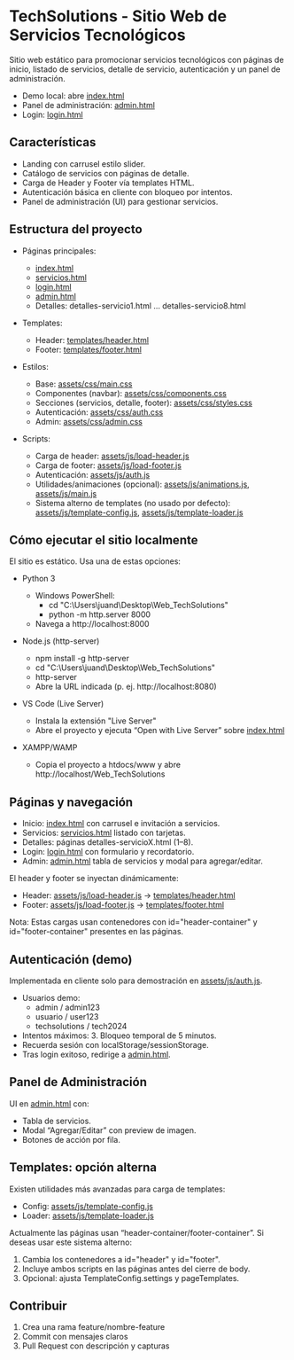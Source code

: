 # TechSolutions - Sitio Web de Servicios Tecnológicos

Sitio web estático para promocionar servicios tecnológicos con páginas de inicio, listado de servicios, detalle de servicio, autenticación y un panel de administración.

- Demo local: abre [index.html](index.html)
- Panel de administración: [admin.html](admin.html)
- Login: [login.html](login.html)

## Características

- Landing con carrusel estilo slider.
- Catálogo de servicios con páginas de detalle.
- Carga de Header y Footer vía templates HTML.
- Autenticación básica en cliente con bloqueo por intentos.
- Panel de administración (UI) para gestionar servicios.

## Estructura del proyecto

- Páginas principales:
  - [index.html](index.html)
  - [servicios.html](servicios.html)
  - [login.html](login.html)
  - [admin.html](admin.html)
  - Detalles: detalles-servicio1.html … detalles-servicio8.html

- Templates:
  - Header: [templates/header.html](templates/header.html)
  - Footer: [templates/footer.html](templates/footer.html)

- Estilos:
  - Base: [assets/css/main.css](assets/css/main.css)
  - Componentes (navbar): [assets/css/components.css](assets/css/components.css)
  - Secciones (servicios, detalle, footer): [assets/css/styles.css](assets/css/styles.css)
  - Autenticación: [assets/css/auth.css](assets/css/auth.css)
  - Admin: [assets/css/admin.css](assets/css/admin.css)

- Scripts:
  - Carga de header: [assets/js/load-header.js](assets/js/load-header.js)
  - Carga de footer: [assets/js/load-footer.js](assets/js/load-footer.js)
  - Autenticación: [assets/js/auth.js](assets/js/auth.js)
  - Utilidades/animaciones (opcional): [assets/js/animations.js](assets/js/animations.js), [assets/js/main.js](assets/js/main.js)
  - Sistema alterno de templates (no usado por defecto): [assets/js/template-config.js](assets/js/template-config.js), [assets/js/template-loader.js](assets/js/template-loader.js)

## Cómo ejecutar el sitio localmente

El sitio es estático. Usa una de estas opciones:

- Python 3
  - Windows PowerShell:
    - cd "C:\Users\juand\Desktop\Web_TechSolutions"
    - python -m http.server 8000
  - Navega a http://localhost:8000

- Node.js (http-server)
  - npm install -g http-server
  - cd "C:\Users\juand\Desktop\Web_TechSolutions"
  - http-server
  - Abre la URL indicada (p. ej. http://localhost:8080)

- VS Code (Live Server)
  - Instala la extensión "Live Server"
  - Abre el proyecto y ejecuta “Open with Live Server” sobre [index.html](index.html)

- XAMPP/WAMP
  - Copia el proyecto a htdocs/www y abre http://localhost/Web_TechSolutions

## Páginas y navegación

- Inicio: [index.html](index.html) con carrusel e invitación a servicios.
- Servicios: [servicios.html](servicios.html) listado con tarjetas.
- Detalles: páginas detalles-servicioX.html (1–8).
- Login: [login.html](login.html) con formulario y recordatorio.
- Admin: [admin.html](admin.html) tabla de servicios y modal para agregar/editar.

El header y footer se inyectan dinámicamente:
- Header: [assets/js/load-header.js](assets/js/load-header.js) → [templates/header.html](templates/header.html)
- Footer: [assets/js/load-footer.js](assets/js/load-footer.js) → [templates/footer.html](templates/footer.html)

Nota: Estas cargas usan contenedores con id="header-container" y id="footer-container" presentes en las páginas.

## Autenticación (demo)

Implementada en cliente solo para demostración en [assets/js/auth.js](assets/js/auth.js).

- Usuarios demo:
  - admin / admin123
  - usuario / user123
  - techsolutions / tech2024
- Intentos máximos: 3. Bloqueo temporal de 5 minutos.
- Recuerda sesión con localStorage/sessionStorage.
- Tras login exitoso, redirige a [admin.html](admin.html).

## Panel de Administración

UI en [admin.html](admin.html) con:
- Tabla de servicios.
- Modal “Agregar/Editar” con preview de imagen.
- Botones de acción por fila.

## Templates: opción alterna

Existen utilidades más avanzadas para carga de templates:
- Config: [assets/js/template-config.js](assets/js/template-config.js)
- Loader: [assets/js/template-loader.js](assets/js/template-loader.js)

Actualmente las páginas usan “header-container/footer-container”. Si deseas usar este sistema alterno:
1) Cambia los contenedores a id="header" y id="footer".
2) Incluye ambos scripts en las páginas antes del cierre de body.
3) Opcional: ajusta TemplateConfig.settings y pageTemplates.

## Contribuir

1) Crea una rama feature/nombre-feature
2) Commit con mensajes claros
3) Pull Request con descripción y capturas